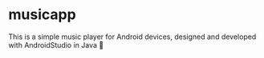 # musicapp
This is a simple music player for Android devices, designed and developed with AndroidStudio in Java 🎵
